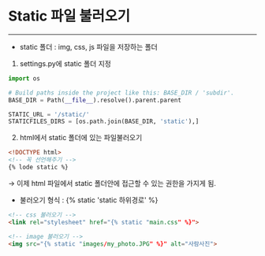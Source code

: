 # Static 파일 불러오기

---

- static 폴더 : img, css, js 파일을 저장하는 폴더

1. settings.py에 static 폴더 지정

```python
import os

# Build paths inside the project like this: BASE_DIR / 'subdir'.
BASE_DIR = Path(__file__).resolve().parent.parent

STATIC_URL = '/static/'
STATICFILES_DIRS = [os.path.join(BASE_DIR, 'static'),]
```

2. html에서 static 폴더에 있는 파일불러오기

```html
<!DOCTYPE html>
<!-- 꼭 선언해주기 -->
{% lode static %}   
```

 → 이제 html 파일에서 static 폴더안에 접근할 수 있는 권한을 가지게 됨.

- 불러오기 형식 : {% static 'static 하위경로' %}

```html
<!-- css 불러오기 -->
<link rel="stylesheet" href="{% static "main.css" %}">

<!-- image 불러오기 -->
<img src="{% static "images/my_photo.JPG" %}" alt="사람사진">
```